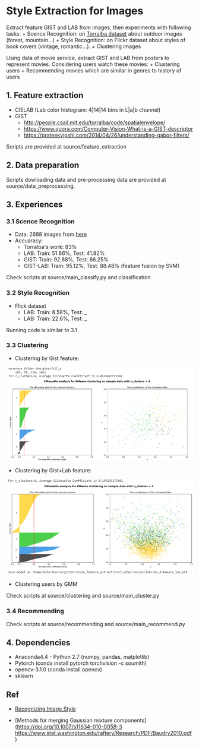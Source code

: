 # Style Extraction for Images

Extract feature GIST and LAB from images, then experiments with following tasks:
	+ Scence Recognition: on [Torralba dataset](http://people.csail.mit.edu/torralba/code/spatialenvelope/) about outdoor images (forest, mountain...)
	+ Style Recognition: on Flickr dataset about styles of book covers (vintage, romantic...).
	+ Clustering images

Using data of movie service, extract GIST and LAB from posters to represent movies. Considering users watch these movies:
	+ Clustering users
	+ Recommending movies which are similar in genres to history of users

## 1. Feature extraction

- CIELAB (Lab color histogram: 4|14|14 bins in L|a|b channel)
- GIST
  + http://people.csail.mit.edu/torralba/code/spatialenvelope/
  + https://www.quora.com/Computer-Vision-What-is-a-GIST-descriptor
  + https://prateekvjoshi.com/2014/04/26/understanding-gabor-filters/

Scripts are provided at source/feature_extraction

## 2. Data preparation

Scripts dowloading data and pre-processing data are provided at source/data_preprocessing.		  

## 3. Experiences

### 3.1 Scence Recognition

- Data: 2688 images from [here](http://people.csail.mit.edu/torralba/code/spatialenvelope/)
- Accuaracy:
    + Torralba's work: 83%
    + LAB:      Train: 51.86%, Test: 41.82%
    + GIST:     Train: 92.88%, Test: 86.25%
    + GIST-LAB: Train: 95.12%, Test: 88.48% (feature fusion by SVM)

Check scripts at source/main_classify.py and classification
        
### 3.2 Style Recognition

- Flick dataset
	+ LAB:      Train: 8.58%, Test: _
	+ LAB:      Train: 22.6%, Test: _

Running code is similar to 3.1

### 3.3 Clustering

+ Clustering by Gist feature: 

![gist_clustering_image](/images/gist_clustering_image.png)

+ Clustering by Gist+Lab feature: 
	
![gistlab_clustering_image](/images/gistlab_clustering_image.png)

+ Clustering users by GMM

Check scripts at source/clustering and source/main_cluster.py

### 3.4 Recommending

Check scripts at source/recommending and source/main_recommend.py

## 4. Dependencies 

- Anaconda4.4 - Python 2.7 (numpy, pandas, matplotlib)
- Pytorch (conda install pytorch torchvision -c soumith)
- opencv-3.1.0 (conda install opencv)
- sklearn


## Ref	
- [Recognizing Image Style](https://arxiv.org/abs/1311.3715)

- [Methods for merging Gaussian mixture components](https://doi.org/10.1007/s11634-010-0058-3
https://www.stat.washington.edu/raftery/Research/PDF/Baudry2010.pdf)





